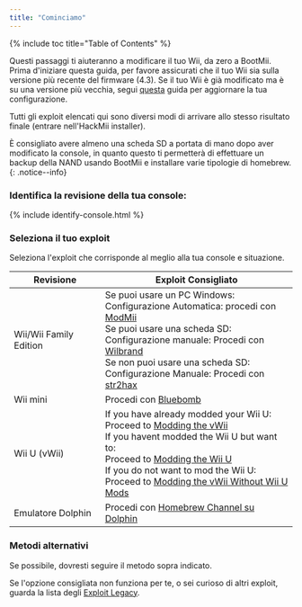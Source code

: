 ```yaml
---
title: "Cominciamo"
---
```


{% include toc title="Table of Contents" %}

Questi passaggi ti aiuteranno a modificare il tuo Wii, da zero a BootMii. Prima d'iniziare questa guida, per favore assicurati che il tuo Wii sia sulla versione più recente del firmware (4.3). Se il tuo Wii è già modificato ma è su una versione più vecchia, segui [questa](update) guida per aggiornare la tua configurazione.

Tutti gli exploit elencati qui sono diversi modi di arrivare allo stesso risultato finale (entrare nell'HackMii installer).

È consigliato avere almeno una scheda SD a portata di mano dopo aver modificato la console, in quanto questo ti permetterà di effettuare un backup della NAND usando BootMii e installare varie tipologie di homebrew.
{: .notice--info}

### Identifica la revisione della tua console:

{% include identify-console.html %}<br>

### Seleziona il tuo exploit

Seleziona l'exploit che corrisponde al meglio alla tua console e situazione.

| Revisione              | Exploit Consigliato                                                                                                                                                                                                                                                                                                                                        |
| ---------------------- | ---------------------------------------------------------------------------------------------------------------------------------------------------------------------------------------------------------------------------------------------------------------------------------------------------------------------------------------------------------- |
| Wii/Wii Family Edition | Se puoi usare un PC Windows: <br> Configurazione Automatica: procedi con [ModMii](modmii)<br> Se puoi usare una scheda SD:<br> Configurazione manuale: Procedi con [Wilbrand](wilbrand)<br> Se non puoi usare una scheda SD:<br> Configurazione Manuale: Procedi con [str2hax](str2hax)<br>                            |
| Wii mini               | Procedi con [Bluebomb](bluebomb)                                                                                                                                                                                                                                                                                                                           |
| Wii U (vWii)           | If you have already modded your Wii U:<br> Proceed to [Modding the vWii](vwii-homebrew-channel)<br> If you havent modded the Wii U but want to:<br> Proceed to [Modding the Wii U](https://wiiu.hacks.guide)<br> If you do not want to mod the Wii U:<br> Proceed to [Modding the vWii Without Wii U Mods](wiiu-nand-dumper) |
| Emulatore Dolphin      | Procedi con [Homebrew Channel su Dolphin](homebrew-dolphin)                                                                                                                                                                                                                                                                                                |

### Metodi alternativi

Se possibile, dovresti seguire il metodo sopra indicato.

Se l'opzione consigliata non funziona per te, o sei curioso di altri exploit, guarda la lista degli [Exploit Legacy](legacy-exploits).
